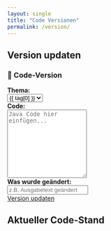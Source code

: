 ```yaml
---
layout: single
title: "Code Versionen"
permalink: /version/
---
```


## Version updaten

<form id="version-form">
  <h3>🚀 Code-Version</h3>


  <div>
    <label for="demo-topic"><strong>Thema:</strong></label><br>
    <select id="demo-topic">
      {% for tag in site.tags %}
        <option value="{{ tag[0] | slugify }}">{{ tag[0] }}</option>
      {% endfor %}
    </select>
  </div>

  <div>
    <label for="demo-code"><strong>Code:</strong></label><br>
    <textarea id="demo-code" rows="10" placeholder="Java Code hier einfügen..."></textarea>
  </div>

  <div>
    <label for="demo-notes"><strong>Was wurde geändert:</strong></label><br>
    <input type="text" id="demo-notes" placeholder="z.B. Ausgabetext geändert">
  </div>

  <a href="#" onclick="addLiveVersion(); return false;" class="btn btn--primary">
    Version updaten
  </a>
</form>

## Aktueller Code-Stand

<!-- Prism.js für Syntax Highlighting -->
<link href="https://cdnjs.cloudflare.com/ajax/libs/prism/1.29.0/themes/prism-tomorrow.min.css" rel="stylesheet" />

<div id="versions-container">
<!-- Versionen werden dynamisch aus _data/versions.yml geladen -->
</div>

<script>
// Versionen aus Jekyll verfügbar machen
window.versionsData = {{ site.data.versions.versions | jsonify }};
</script>
<script src="/assets/js/version-manager.js"></script>

<!-- Prism.js Bibliotheken -->
<script src="https://cdnjs.cloudflare.com/ajax/libs/prism/1.29.0/components/prism-core.min.js"></script>
<script src="https://cdnjs.cloudflare.com/ajax/libs/prism/1.29.0/plugins/autoloader/prism-autoloader.min.js"></script>

<style>
@keyframes slideIn {
  from { opacity: 0; transform: translateY(-20px); }
  to { opacity: 1; transform: translateY(0); }
}

.temp-version {
  position: relative;
}

.code-view pre,
.diff-view pre {
  max-height: 400px;
  overflow-y: auto;
  border: 1px solid #ddd;
  border-radius: 4px;
}

.code-view pre::-webkit-scrollbar,
.diff-view pre::-webkit-scrollbar {
  width: 8px;
}

.code-view pre::-webkit-scrollbar-track,
.diff-view pre::-webkit-scrollbar-track {
  background: #f1f1f1;
  border-radius: 4px;
}

.code-view pre::-webkit-scrollbar-thumb,
.diff-view pre::-webkit-scrollbar-thumb {
  background: #888;
  border-radius: 4px;
}

.code-view pre::-webkit-scrollbar-thumb:hover,
.diff-view pre::-webkit-scrollbar-thumb:hover {
  background: #555;
}
</style>




